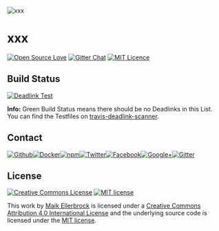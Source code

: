 ![xxx](https://github.frapsoft.com/top/open-source-v1.png)

# xxx

[![Open Source Love](https://badges.frapsoft.com/os/v1/open-source.svg)](https://github.com/ellerbrock/open-source-badges/) [![Gitter Chat](https://badges.gitter.im/frapsoft/frapsoft.svg)](https://gitter.im/frapsoft/frapsoft/) [![MIT Licence](https://badges.frapsoft.com/os/mit/mit.svg?v=103)](https://opensource.org/licenses/mit-license.php)

## Build Status

[![Deadlink Test](https://travis-ci.org/ellerbrock/awesome-koa.svg?branch=master)](https://travis-ci.org/ellerbrock/awesome-koa)

**Info:** Green Build Status means there should be no Deadlinks in this List.<br>
You can find the Testfiles on [travis-deadlink-scanner](https://github.com/ellerbrock/travis-deadlink-scanner).

## Contact

[![Github](https://github.frapsoft.com/social/github.png)](https://github.com/ellerbrock/)[![Docker](https://github.frapsoft.com/social/docker.png)](https://hub.docker.com/u/ellerbrock/)[![npm](https://github.frapsoft.com/social/npm.png)](https://www.npmjs.com/~ellerbrock)[![Twitter](https://github.frapsoft.com/social/twitter.png)](https://twitter.com/frapsoft/)[![Facebook](https://github.frapsoft.com/social/facebook.png)](https://www.facebook.com/frapsoft/)[![Google+](https://github.frapsoft.com/social/google-plus.png)](https://plus.google.com/116540931335841862774)[![Gitter](https://github.frapsoft.com/social/gitter.png)](https://gitter.im/frapsoft/frapsoft/)

## License 

<a rel="license" href="http://creativecommons.org/licenses/by/4.0/"><img alt="Creative Commons License" style="border-width:0" src="https://i.creativecommons.org/l/by/4.0/88x31.png" /></a> [![MIT license](https://badges.frapsoft.com/os/mit/mit-125x28.png?v=103)](https://opensource.org/licenses/mit-license.php)

This work by <a xmlns:cc="http://creativecommons.org/ns#" href="https://github.com/ellerbrock/" property="cc:attributionName" rel="cc:attributionURL">Maik Ellerbrock</a> is licensed under a <a rel="license" href="https://creativecommons.org/licenses/by/4.0/">Creative Commons Attribution 4.0 International License</a> and the underlying source code is licensed under the <a rel="license" href="https://opensource.org/licenses/mit-license.php">MIT license</a>.
